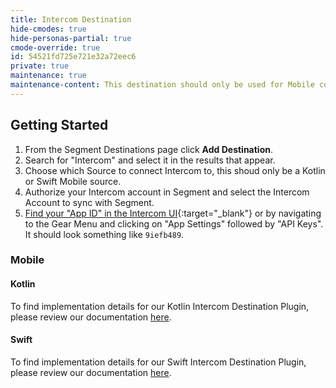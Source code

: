 ```yaml
---
title: Intercom Destination
hide-cmodes: true
hide-personas-partial: true
cmode-override: true
id: 54521fd725e721e32a72eec6
private: true
maintenance: true
maintenance-content: This destination should only be used for Mobile connections. New versions of the destination are available for browser and server connections. See [Intercom Cloud Mode (Actions)](/docs/connections/destinations/catalog/actions-intercom-cloud/) and [Intercom Web (Actions)](/docs/connections/destinations/catalog/actions-intercom-web/) for more information.
---
```


## Getting Started

1.  From the Segment Destinations page click **Add Destination**.
2.  Search for "Intercom" and select it in the results that appear.
3.  Choose which Source to connect Intercom to, this shoud only be a Kotlin or Swift Mobile source.
4.  Authorize your Intercom account in Segment and select the Intercom Account to sync with Segment.
5. [Find your "App ID" in the Intercom UI](https://docs.intercom.com/faqs-and-troubleshooting/getting-set-up/where-can-i-find-my-app-id){:target="_blank"} or by navigating to the Gear Menu and clicking on "App Settings" followed by "API Keys". It should look something like `9iefb489`.


### Mobile

#### Kotlin

To find implementation details for our Kotlin Intercom Destination Plugin, please review our documentation [here](/docs/connections/sources/catalog/libraries/mobile/kotlin-android/destination-plugins/intercom-kotlin-android/).

#### Swift

To find implementation details for our Swift Intercom Destination Plugin, please review our documentation [here](/docs/connections/sources/catalog/libraries/mobile/apple/destination-plugins/intercom-swift/).

